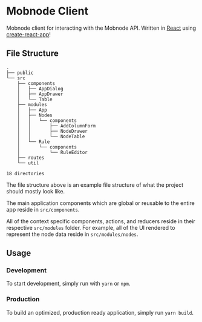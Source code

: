 # Mobnode Client

Mobnode client for interacting with the Mobnode API. Written in [React](https://reactjs.org/) using [create-react-app](https://github.com/facebookincubator/create-react-app)!

## File Structure

```
.
├── public
└── src
    ├── components
    │   ├── AppDialog
    │   ├── AppDrawer
    │   └── Table
    ├── modules
    │   ├── App
    │   ├── Nodes
    │   │   └── components
    │   │       ├── AddColumnForm
    │   │       ├── NodeDrawer
    │   │       └── NodeTable
    │   └── Rule
    │       └── components
    │           └── RuleEditor
    ├── routes
    └── util

18 directories

```

The file structure above is an example file structure of what the project should mostly look like.

The main application components which are global or reusable to the entire app reside in `src/components`.

All of the context specific components, actions, and reducers reside in their respective `src/modules` folder. For example, all of the UI rendered to represent the node data reside in `src/modules/nodes`.

## Usage

### Development

To start development, simply run with `yarn` or `npm`.

### Production

To build an optimized, production ready application, simply run `yarn build`.